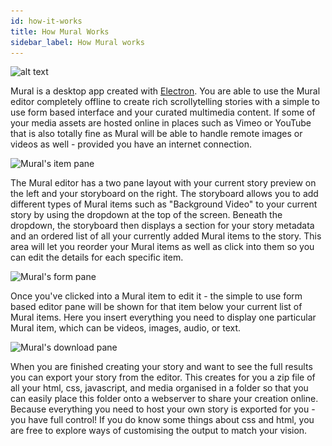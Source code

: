 ```yaml
---
id: how-it-works
title: How Mural Works
sidebar_label: How Mural works
---
```


![alt text](assets/how-it-works/scroll.gif "The Mural Editor")

Mural is a desktop app created with <a href="https://www.electronjs.org" target="_blank" rel="noopener noreferrer">Electron</a>. You are able to use the Mural editor completely offline to create rich scrollytelling stories with a simple to use form based interface and your curated multimedia content. If some of your media assets are hosted online in places such as Vimeo or YouTube that is also totally fine as Mural will be able to handle remote images or videos as well - provided you have an internet connection.

<img src="assets/how-it-works/mural_item_pane_800.jpg" srcset="assets/how-it-works/mural_item_pane_800.jpg, assets/how-it-works/mural_item_pane_1600.jpg 2x" alt="Mural's item pane">

The Mural editor has a two pane layout with your current story preview on the left and your storyboard on the right. The storyboard allows you to add different types of Mural items such as "Background Video" to your current story by using the dropdown at the top of the screen. Beneath the dropdown, the storyboard then displays a section for your story metadata and an ordered list of all your currently added Mural items to the story. This area will let you reorder your Mural items as well as click into them so you can edit the details for each specific item.

<img src="assets/how-it-works/mural_form_pane_800.jpg" srcset="assets/how-it-works/mural_form_pane_800.jpg, assets/how-it-works/mural_form_pane_1600.jpg 2x" alt="Mural's form pane">

Once you've clicked into a Mural item to edit it - the simple to use form based editor pane will be shown for that item below your current list of Mural items. Here you insert everything you need to display one particular Mural item, which can be videos, images, audio, or text.

<img src="assets/how-it-works/mural_download_pane_800.jpg" srcset="assets/how-it-works/mural_download_pane_800.jpg, assets/how-it-works/mural_download_pane_1600.jpg 2x" alt="Mural's download pane">

When you are finished creating your story and want to see the full results you can export your story from the editor. This creates for you a zip file of all your html, css, javascript, and media organised in a folder so that you can easily place this folder onto a webserver to share your creation online. Because everything you need to host your own story is exported for you - you have full control! If you do know some things about css and html, you are free to explore ways of customising the output to match your vision.
